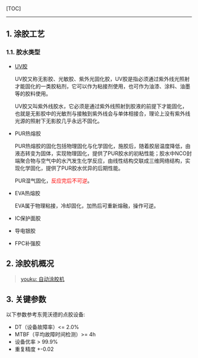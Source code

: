 <!--
+++
title       = "PCB涂胶工艺"
description = "1. 涂胶工艺; 2. 涂胶机概况; 3. 关键参数"
date        = "2022-01-03"
tags        = []
categories  = ["7-理论知识","77-机械设计"]
series      = []
keywords    = []
weight      = 5
toc         = true
draft       = false
+++ -->

[TOC]

---

## 1. 涂胶工艺

### 1.1. 胶水类型

+ [UV胶](https://mp.weixin.qq.com/s/eoXHPJ2grxmBXrZ8ChV-SA)

    UV胶又称无影胶、光敏胶、紫外光固化胶，UV胶是指必须通过紫外线光照射才能固化的一类胶粘剂，它可以作为粘接剂使用，也可作为油漆、涂料、油墨等的胶料使用。

    UV胶又叫紫外线胶水，它必须是通过紫外线照射到胶液的前提下才能固化，也就是无影胶中的光敏剂与接触到紫外线会与单体相接合，理论上没有紫外线光源的照射下无影胶几乎永远不固化。

+ PUR热熔胶

    PUR热熔胶的固化包括物理固化与化学固化，施胶后，随着胶层温度降低，由液态转变为固体，实现物理固化，提供了PUR胶水的初粘性能；胶水中NCO封端聚合物与空气中的水汽发生化学反应，由线性结构交联成三维网络结构，实现化学固化，提供了PUR胶水优异的后期性能。

    PUR湿气固化，<font color=#FF0000>反应完后不可逆</font>。

+ EVA热熔胶

    EVA属于物理粘接，冷却固化，加热后可重新熔融，操作可逆。

+ IC保护面胶
+ 导电银胶
+ FPC补强胶

## 2. 涂胶机概况
> [youku: 自动涂胶机](https://v.youku.com/v_show/id_XMzY2MDIyMTkyMA==.html)

## 3. 关键参数

以下参数参考东莞沃德的点胶设备:

+ DT（设备故障率）<= 2.0%
+ MTBF（平均故障时间检测）>= 4h
+ 设备优率 > 99.9%
+ 重复精度 +-0.02
